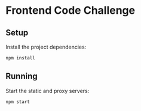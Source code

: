 #  Frontend Code Challenge

## Setup

Install the project dependencies:

`npm install`

## Running

Start the static and proxy servers:

`npm start`


